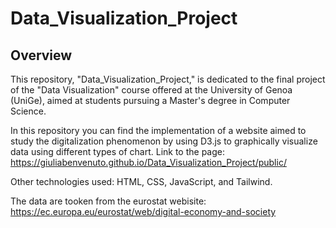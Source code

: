 # Data_Visualization_Project
## Overview 
This repository, "Data_Visualization_Project," is dedicated to the final project of the "Data Visualization" course offered at the University of Genoa (UniGe), aimed at students pursuing a Master's degree in Computer Science. 

In this repository you can find the implementation of a website aimed to study the digitalization phenomenon by using D3.js to graphically visualize data using different types of chart. 
Link to the page: https://giuliabenvenuto.github.io/Data_Visualization_Project/public/

Other technologies used: HTML, CSS, JavaScript, and Tailwind.

The data are tooken from the eurostat webisite: https://ec.europa.eu/eurostat/web/digital-economy-and-society
